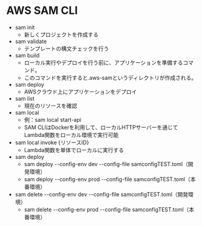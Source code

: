 # AWS SAM CLI
- sam init
  - 新しくプロジェクトを作成する
- sam validate
  - テンプレートの構文チェックを行う
- sam build
  - ローカル実行やデプロイを行う前に、アプリケーションを準備するコマンド。
  - このコマンドを実行すると.aws-samというディレクトリが作成される。
- sam deploy
  - AWSクラウド上にアプリケーションをデプロイ
- sam list
  - 現在のリソースを確認
- sam local
  - 例：sam local start-api
  - SAM CLIはDockerを利用して、ローカルHTTPサーバーを通じてLambda関数をローカル環境で実行可能
- sam local invoke {リソースID}
  - Lambda関数を単体でローカルに実行する
- sam deploy
  - sam deploy --config-env dev --config-file samconfigTEST.toml（開発環境）
  - sam deploy --config-env prod --config-file samconfigTEST.toml（本番環境）
- sam delete --config-env dev --config-file samconfigTEST.toml（開発環境）
  - sam delete --config-env prod --config-file samconfigTEST.toml（本番環境）
